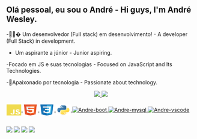 ## Olá pessoal, eu sou o André - Hi guys, I'm André Wesley.

-👨‍💻� Um desenvolvedor (Full stack) em desenvolvimento! - A developer (Full Stack) in development.

- Um aspirante a júnior - Junior aspiring.

-Focado em JS e suas tecnologias - Focused on JavaScript and Its Technologies.

-📲Apaixonado por tecnologia - Passionate about technology.

<div align="center">
  <a href="https://github.com/Andre-WesDev">
  <img height="180em" src="https://github-readme-stats.vercel.app/api?username=Andre-WesDev&show_icons=true&theme=dark&include_all_commits=true&count_private=true"/>
  <img height="180em" src="https://github-readme-stats.vercel.app/api/top-langs/?username=Andre-WesDev&layout=compact&langs_count=7&theme=dark"/>
</div>
<div style="display: inline_block"><br>
  <img align="center" alt="Andre-Js" height="30" width="40" src="https://raw.githubusercontent.com/devicons/devicon/master/icons/javascript/javascript-plain.svg">
<!--  <img align="center" alt="Andre-Ts" height="30" width="40" src="https://raw.githubusercontent.com/devicons/devicon/master/icons/typescript/typescript-plain.svg">-->
 <!-- <img align="center" alt="Andre-React" height="30" width="40" src="https://raw.githubusercontent.com/devicons/devicon/master/icons/react/react-original.svg">-->
  <img align="center" alt="Andre-HTML" height="30" width="40" src="https://raw.githubusercontent.com/devicons/devicon/master/icons/html5/html5-original.svg">
  <img align="center" alt="Andre-CSS" height="30" width="40" src="https://raw.githubusercontent.com/devicons/devicon/master/icons/css3/css3-original.svg">
  <img align="center" alt="Andre-Python" height="30" width="40" src="https://raw.githubusercontent.com/devicons/devicon/master/icons/python/python-original.svg">
<!--  <img align="center" alt="Andre-electron" height="30" width="40" src="https://cdn.jsdelivr.net/gh/devicons/devicon/icons/electron/electron-original.svg">-->
 <!-- <img align="center" alt="Andre-post" height="30" width="40" src="https://cdn.jsdelivr.net/gh/devicons/devicon/icons/postgresql/postgresql-original.svg">-->
 <!-- <img align="center" alt="Andre-bulma" height="30" width="40" src="https://cdn.jsdelivr.net/gh/devicons/devicon/icons/bulma/bulma-plain.svg">-->
  <img align="center" alt="Andre-boot" height="30" width="40" src="https://cdn.jsdelivr.net/gh/devicons/devicon/icons/bootstrap/bootstrap-original.svg">
 <!-- <img align="center" alt="Andre-mongo" height="30" width="40" src="https://cdn.jsdelivr.net/gh/devicons/devicon/icons/mongodb/mongodb-original.svg">-->
  <img align="center" alt="Andre-mysql" height="30" width="40" src="https://cdn.jsdelivr.net/gh/devicons/devicon/icons/mysql/mysql-original.svg">
  <img align="center" alt="Andre-vscode" height="30" width="40" src="https://cdn.jsdelivr.net/gh/devicons/devicon/icons/vscode/vscode-original.svg">
</div>

  ##
  
 <div>
  <a href="https://instagram.com/andre_wesley9" target="_blank"><img src="https://img.shields.io/badge/-Instagram-%23E4405F?style=for-the-badge&logo=instagram&logoColor=white" target="_blank"></a>
  <a href="https://discord.gg/Andre_wesley#9664R" target="_blank"><img src="https://img.shields.io/badge/Discord-7289DA?style=for-the-badge&logo=discord&logoColor=white" target="_blank"></a> 
  <a href = "mailto:wesleyandreoliveira135@gmail.com"><img src="https://img.shields.io/badge/Gmail-D14836?style=for-the-badge&logo=gmail&logoColor=white"></a>
  <a href="https://www.linkedin.com/in/andrewes9" target="_blank"><img src="https://img.shields.io/badge/-LinkedIn-%230077B5?style=for-the-badge&logo=linkedin&logoColor=white" target="_blank"></a> 
 </div>
